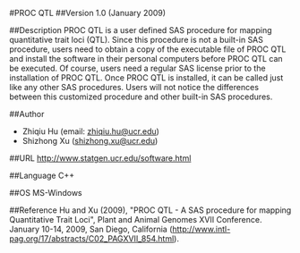 #PROC QTL
##Version
1.0 (January 2009)

##Description
PROC QTL is a user defined SAS procedure for mapping quantitative trait loci (QTL). Since this procedure is not a built-in SAS procedure, users need to obtain a copy of the executable file of PROC QTL and install the software in their personal computers before PROC QTL can be executed. Of course, users need a regular SAS license prior to the installation of PROC QTL. Once PROC QTL is installed, it can be called just like any other SAS procedures. Users will not notice the differences between this customized procedure and other built-in SAS procedures.

##Author
* Zhiqiu Hu (email: zhiqiu.hu@ucr.edu)
* Shizhong Xu (shizhong.xu@ucr.edu)

##URL
http://www.statgen.ucr.edu/software.html

##Language
C++

##OS
MS-Windows

##Reference
Hu and Xu (2009), "PROC QTL - A SAS procedure for mapping Quantitative Trait Loci", Plant and Animal Genomes XVII Conference. January 10-14, 2009, San Diego, California (http://www.intl-pag.org/17/abstracts/C02_PAGXVII_854.html).

